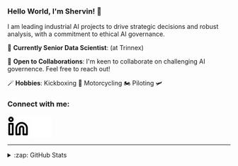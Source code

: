 ### Hello World, I'm Shervin! 👋

I am leading industrial AI projects to drive strategic decisions and robust analysis, with a commitment to ethical AI governance.

🌱 **Currently Senior Data Scientist**: (at Trinnex)

💼 **Open to Collaborations**: I'm keen to collaborate on challenging AI governence. Feel free to reach out!

🪄 **Hobbies**: Kickboxing 🥊 Motorcycling 🏍️ Piloting 🛩️

### Connect with me:
[![website](./img/linkedin-light.svg)](https://linkedin.com/in/shervinkh#gh-light-mode-only)
[![website](./img/linkedin-dark.svg)](https://linkedin.com/in/shervinkh#gh-dark-mode-only)
&nbsp;&nbsp;

---

<details>
  <summary>:zap: GitHub Stats</summary>
  
  <img align="left" alt="Shervin's GitHub Stats" src="https://github-readme-stats-theta-sage-73.vercel.app/api?username=moderncan&show_icons=true&hide_border=false&title_color=ff652f&icon_color=FFE400&bg_color=09131B&text_color=ffffff&border_color=0c1a25" />

</details>
